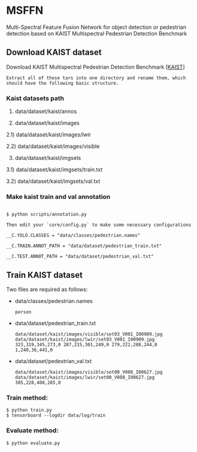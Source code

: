 # MSFFN
Multi-Spectral Feature Fusion Network for object detection or pedestrian detection based on KAIST Multispectral Pedestrian Detection Benchmark

## Download KAIST dataset
Download KAIST Multispectral Pedestrian Detection Benchmark [[KAIST](http://multispectral.kaist.ac.kr)]

```
Extract all of these tars into one directory and rename them, which should have the following basic structure.
```

### Kaist datasets path

1) data/dataset/kaist/annos

2) data/dataset/kaist/images

2.1) data/dataset/kaist/images/lwir

2.2) data/dataset/kaist/images/visible

3) data/dataset/kaist/imgsets

3.1) data/dataset/kaist/imgsets/train.txt

3.2) data/dataset/kaist/imgsets/val.txt                     

### Make kaist train and val annotation

```bashrc

$ python scripts/annotation.py

Then edit your `core/config.py` to make some necessary configurations
```

	__C.YOLO.CLASSES = "data/classes/pedestrian.names"
	
	__C.TRAIN.ANNOT_PATH = "data/dataset/pedestrian_train.txt"
	
	__C.TEST.ANNOT_PATH = "data/dataset/pedestrian_val.txt"


## Train KAIST dataset
Two files are required as follows:

- data/classes/pedestrian.names
	
	```
	person
	```

- data/dataset/pedestrian_train.txt

	```
	data/dataset/kaist/images/visible/set03_V001_I00909.jpg data/dataset/kaist/images/lwir/set03_V001_I00909.jpg 323,319,345,273,0 287,215,301,249,0 279,222,288,244,0 1,240,36,441,0
	```

- data/dataset/pedestrian_val.txt

	```
	data/dataset/kaist/images/visible/set00_V008_I00627.jpg data/dataset/kaist/images/lwir/set00_V008_I00627.jpg 385,228,408,285,0
	```

### Train method:

```bashrc
$ python train.py
$ tensorboard --logdir data/log/train
```

### Evaluate method:

```bashrc
$ python evaluate.py
```
